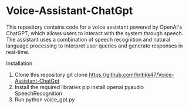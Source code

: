 # Voice-Assistant-ChatGpt
This repository contains code for a voice assistant powered by OpenAI's ChatGPT, which allows users to interact with the system through speech. The assistant uses a combination of speech recognition and natural language processing to interpret user queries and generate responses in real-time.


Installation
1. Clone this repository
   git clone https://github.com/hritikk47/Voice-Assistant-ChatGpt
2. Install the required libraries
   pip install openai pyaudio SpeechRecognition
3. Run python voice_gpt.py
